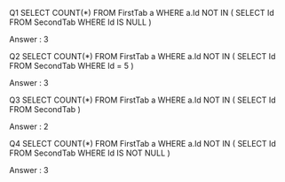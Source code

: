 Q1
SELECT COUNT(*) 
FROM FirstTab a WHERE a.Id NOT IN ( SELECT Id FROM SecondTab WHERE Id IS NULL )

Answer : 3

Q2
SELECT COUNT(*) 
FROM FirstTab a WHERE a.Id NOT IN ( SELECT Id FROM SecondTab WHERE Id = 5 )

Answer : 3

Q3
SELECT COUNT(*) 
FROM FirstTab a WHERE a.Id NOT IN ( SELECT Id FROM SecondTab )

Answer : 2

Q4
SELECT COUNT(*) 
FROM FirstTab a WHERE a.Id NOT IN ( SELECT Id FROM SecondTab WHERE Id IS NOT NULL )

Answer : 3